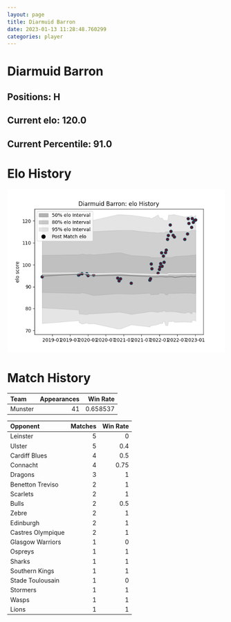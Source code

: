```yaml
---  
layout: page  
title: Diarmuid Barron  
date: 2023-01-13 11:28:48.760299  
categories: player  
---
```

# Diarmuid Barron

## Positions: H

## Current elo: 120.0

## Current Percentile: 91.0

# Elo History


![elo history](history_DiarmuidBarron.png)
# Match History


| Team    |   Appearances |   Win Rate |
|:--------|--------------:|-----------:|
| Munster |            41 |   0.658537 |

| Opponent          |   Matches |   Win Rate |
|:------------------|----------:|-----------:|
| Leinster          |         5 |       0    |
| Ulster            |         5 |       0.4  |
| Cardiff Blues     |         4 |       0.5  |
| Connacht          |         4 |       0.75 |
| Dragons           |         3 |       1    |
| Benetton Treviso  |         2 |       1    |
| Scarlets          |         2 |       1    |
| Bulls             |         2 |       0.5  |
| Zebre             |         2 |       1    |
| Edinburgh         |         2 |       1    |
| Castres Olympique |         2 |       1    |
| Glasgow Warriors  |         1 |       0    |
| Ospreys           |         1 |       1    |
| Sharks            |         1 |       1    |
| Southern Kings    |         1 |       1    |
| Stade Toulousain  |         1 |       0    |
| Stormers          |         1 |       1    |
| Wasps             |         1 |       1    |
| Lions             |         1 |       1    |